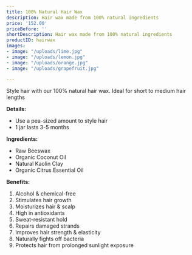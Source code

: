 ```yaml
---
title: 100% Natural Hair Wax
description: Hair wax made from 100% natural ingredients
price: '152.00'
priceBefore: ''
shortDescription: Hair wax made from 100% natural ingredients
productID: hairwax
images:
- image: "/uploads/lime.jpg"
- image: "/uploads/lemon.jpg"
- image: "/uploads/orange.jpg"
- image: "/uploads/grapefruit.jpg"

---
```

Style hair with our 100% natural hair wax. Ideal for short to medium hair lengths

**Details:**

* Use a pea-sized amount to style hair
* 1 jar lasts 3-5 months

**Ingredients:**

* Raw Beeswax
* Organic Coconut Oil
* Natural Kaolin Clay
* Organic Citrus Essential Oil

**Benefits:**

1. Alcohol & chemical-free
2. Stimulates hair growth
3. Moisturizes hair & scalp
4. High in antioxidants
5. Sweat-resistant hold
6. Repairs damaged strands
7. Improves hair strength & elasticity
8. Naturally fights off bacteria
9. Protects hair from prolonged sunlight exposure
